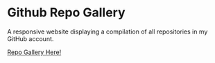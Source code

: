 # Github Repo Gallery

A responsive website displaying a  compilation of all repositories in my GitHub account.

<a href="https://lee77carter.github.io/github-repo-gallery-main/">Repo Gallery Here!</a>